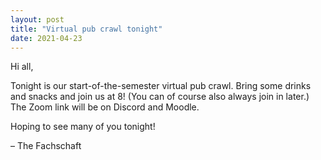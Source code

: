 ```yaml
---
layout: post
title: "Virtual pub crawl tonight"
date: 2021-04-23
---
```


Hi all,

Tonight is our start-of-the-semester virtual pub crawl.
Bring some drinks and snacks and join us at 8!
(You can of course also always join in later.)
The Zoom link will be on Discord and Moodle.

Hoping to see many of you tonight!

– The Fachschaft

